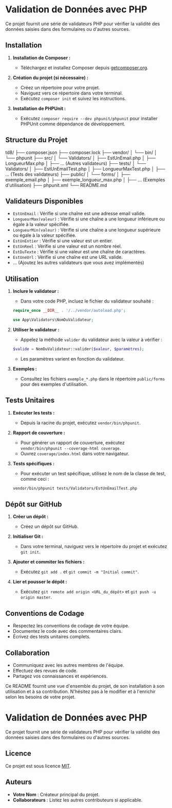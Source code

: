 # Validation de Données avec PHP

Ce projet fournit une série de validateurs PHP pour vérifier la validité des données saisies dans des formulaires ou d'autres sources.

## Installation

1.  **Installation de Composer :**

    * Téléchargez et installez Composer depuis [getcomposer.org](https://getcomposer.org/download/).

2.  **Création du projet (si nécessaire) :**

    * Créez un répertoire pour votre projet.
    * Naviguez vers ce répertoire dans votre terminal.
    * Exécutez `composer init` et suivez les instructions.

3.  **Installation de PHPUnit :**

    * Exécutez `composer require --dev phpunit/phpunit` pour installer PHPUnit comme dépendance de développement.

## Structure du Projet

td8/
├── composer.json
├── composer.lock
├── vendor/
│   └── bin/
│       └── phpunit
├── src/
│   └── Validators/
│       ├── EstUnEmail.php
│       ├── LongueurMax.php
│       ├── ... (Autres validateurs)
├── tests/
│   └── Validators/
│       ├── EstUnEmailTest.php
│       ├── LongueurMaxTest.php
│       ├── ... (Tests des validateurs)
├── public/
│   └── forms/
│       ├── exemple_email.php
│       ├── exemple_longueur_max.php
│       ├── ... (Exemples d'utilisation)
├── phpunit.xml
└── README.md


## Validateurs Disponibles

* `EstUnEmail` : Vérifie si une chaîne est une adresse email valide.
* `LongueurMax(valeur)` : Vérifie si une chaîne a une longueur inférieure ou égale à la valeur spécifiée.
* `LongueurMin(valeur)` : Vérifie si une chaîne a une longueur supérieure ou égale à la valeur spécifiée.
* `EstUnEntier` : Vérifie si une valeur est un entier.
* `EstUnReel` : Vérifie si une valeur est un nombre réel.
* `EstDuTexte` : Vérifie si une valeur est une chaîne de caractères.
* `EstUneUrl` : Vérifie si une chaîne est une URL valide.
* ... (Ajoutez les autres validateurs que vous avez implémentés)

## Utilisation

1.  **Inclure le validateur :**

    * Dans votre code PHP, incluez le fichier du validateur souhaité :

    ```php
    require_once __DIR__ . '/../vendor/autoload.php';

    use App\Validators\NomDuValidateur;
    ```

2.  **Utiliser le validateur :**

    * Appelez la méthode `valider` du validateur avec la valeur à vérifier :

    ```php
    $valide = NomDuValidateur::valider($valeur, $paramètres);
    ```

    * Les paramètres varient en fonction du validateur.

3.  **Exemples :**

    * Consultez les fichiers `exemple_*.php` dans le répertoire `public/forms` pour des exemples d'utilisation.

## Tests Unitaires

1.  **Exécuter les tests :**

    * Depuis la racine du projet, exécutez `vendor/bin/phpunit`.

2.  **Rapport de couverture :**

    * Pour générer un rapport de couverture, exécutez `vendor/bin/phpunit --coverage-html coverage`.
    * Ouvrez `coverage/index.html` dans votre navigateur.

3.  **Tests spécifiques :**

    * Pour exécuter un test spécifique, utilisez le nom de la classe de test, comme ceci :

    ```bash
    vendor/bin/phpunit tests/Validators/EstUnEmailTest.php
    ```

## Dépôt sur GitHub

1.  **Créer un dépôt :**

    * Créez un dépôt sur GitHub.

2.  **Initialiser Git :**

    * Dans votre terminal, naviguez vers le répertoire du projet et exécutez `git init`.

3.  **Ajouter et commiter les fichiers :**

    * Exécutez `git add .` et `git commit -m "Initial commit"`.

4.  **Lier et pousser le dépôt :**

    * Exécutez `git remote add origin <URL_du_dépôt>` et `git push -u origin master`.

## Conventions de Codage

* Respectez les conventions de codage de votre équipe.
* Documentez le code avec des commentaires clairs.
* Écrivez des tests unitaires complets.

## Collaboration

* Communiquez avec les autres membres de l'équipe.
* Effectuez des revues de code.
* Partagez vos connaissances et expériences.

Ce README fournit une vue d'ensemble du projet, de son installation à son utilisation et à sa contribution. N'hésitez pas à le modifier et à l'enrichir selon les besoins de votre projet.

# Validation de Données avec PHP

Ce projet fournit une série de validateurs PHP pour vérifier la validité des données saisies dans des formulaires ou d'autres sources.

## Licence

Ce projet est sous licence [MIT](https://opensource.org/licenses/MIT).

## Auteurs

- **Votre Nom** : Créateur principal du projet.
- **Collaborateurs** : Listez les autres contributeurs si applicable.